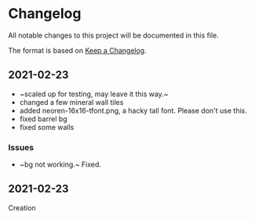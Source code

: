 # Changelog
All notable changes to this project will be documented in this file.

The format is based on [Keep a Changelog](https://keepachangelog.com/en/1.0.0/).

## 2021-02-23
- ~scaled up for testing, may leave it this way.~
- changed a few mineral wall tiles
- added neoren-16x16-tfont.png, a hacky tall font. Please don't use this.
- fixed barrel bg
- fixed some walls

### Issues
- ~bg not working.~ Fixed.

## 2021-02-23
Creation
